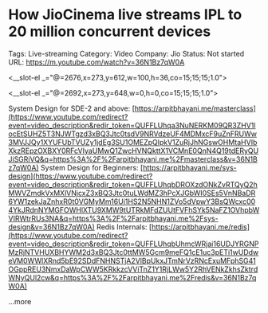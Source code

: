 # How JioCinema live streams IPL to 20 million concurrent devices

Tags: Live-streaming
Category: Video
Company: Jio
Status: Not started
URL: https://m.youtube.com/watch?v=36N1Bz7qW0A

<__slot-el _="@=2676,x=273,y=612,w=100,h=36,co=15;15;15;1.0">

<__slot-el _="@=2692,x=273,y=648,w=0,h=0,co=15;15;15;1.0">

System Design for SDE-2 and above: [https://arpitbhayani.me/masterclass](https://www.youtube.com/redirect?event=video_description&redir_token=QUFFLUhqa3NuNERKM09QR3ZHV1locEtSUHZ5T3NJWTgzd3xBQ3Jtc0tsdV9NRVdzeUF4MDMxcF9uZnFRUWw3MVJJQy1XYUFUbTVUZy1jdEg3SU1OMEZpQlpkV1ZuRjJhNGswOHMtaHVIbXkzREpzOXBXY0RFcVIyaUMwQ1ZwcHVNQkttX1VCMnE0QnN4Q19tdERyQUJiSGRiVQ&q=https%3A%2F%2Farpitbhayani.me%2Fmasterclass&v=36N1Bz7qW0A) System Design for Beginners: [https://arpitbhayani.me/sys-design](https://www.youtube.com/redirect?event=video_description&redir_token=QUFFLUhqbDROXzdONkZvRTQyQ2hMWVZmdkVxMXlVNjcxZ3xBQ3Jtc0tuLWdMZ3hPcXJGbWI0SEs5VnNBaDR6YW1zekJaZnhxR0t0VGMyMm16Ui1HS2N5NHN1ZVo5dVpwY3BsQWcxc004YkJRdnNYMGFOWHlXTU9XMW9tUTRkMFdZUUtFVFhSYk5NaFZ1OVhpbWVIRWtrRUs3NA&q=https%3A%2F%2Farpitbhayani.me%2Fsys-design&v=36N1Bz7qW0A) Redis Internals: [https://arpitbhayani.me/redis](https://www.youtube.com/redirect?event=video_description&redir_token=QUFFLUhqbUhmcWRjai16UDJYRGNPMzRjNTVHUXBHYWM2d3xBQ3Jtc0ttMW5Gcm9meFQ1cE1uc3pETi1wUDdweVM0WWlXRnd5bE92SDdFNHNSTjA2VlBpUkxJTmNrVzRNcExuMFphSG41OGppREU3NmxDaWpCWW5KRkkzcVViTnZ1Y1RjLWw5Y2RhVENkZkhsZktrdWNyQUl2cw&q=https%3A%2F%2Farpitbhayani.me%2Fredis&v=36N1Bz7qW0A)

...more
